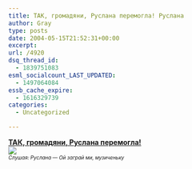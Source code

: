 ```yaml
---
title: ТАК, громадяни, Руслана перемогла! Руслана
author: Gray
type: posts
date: 2004-05-15T21:52:31+00:00
excerpt:
url: /4920
dsq_thread_id:
  - 1839751083
esml_socialcount_LAST_UPDATED:
  - 1497064084
essb_cache_expire:
  - 1616329739
categories:
  - Uncategorized

---
```








<a href="http://www.eurovision.tv/english/scoreboard/scoreframe_final.html" target="_blank"><b>ТАК, громадяни, Руслана перемогла!</b></a>  
<img src="https://i1.wp.com/www.eurovision.tv/english/img/05_ukraine.jpg?w=740" border="0" data-recalc-dims="1" />  
<font size="1"><i>Слушая: Руслана &#8212; Ой заграй ми, музиченьку</i></font>